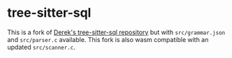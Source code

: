 # tree-sitter-sql

This is a fork of [Derek's tree-sitter-sql repository](https://github.com/DerekStride/tree-sitter-sql) but with `src/grammar.json` and `src/parser.c` available. This fork is also wasm compatible with an updated `src/scanner.c`.
